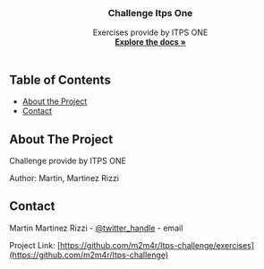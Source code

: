 <!--
*** Thanks for checking out this README Template. If you have a suggestion that would
*** make this better, please fork the repo and create a pull request or simply open
*** an issue with the tag "enhancement".
*** Thanks again! Now go create something AMAZING! :D
***
***
***
*** To avoid retyping too much info. Do a search and replace for the following:
*** github_username, repo_name, twitter_handle, email
-->



<!-- PROJECT LOGO -->
<br />
<p align="center">


  <h3 align="center">Challenge Itps One</h3>

  <p align="center">
      Exercises provide by ITPS ONE
    <br />
    <a href="https://github.com/m2m4r/Itps-challenge/exercises"><strong>Explore the docs »</strong></a>
    <br />
    <br />
 
  </p>
</p>



<!-- TABLE OF CONTENTS -->
## Table of Contents

* [About the Project](#about-the-project)
* [Contact](#contact)




<!-- ABOUT THE PROJECT -->
## About The Project


Challenge provide by ITPS ONE

Author: Martin, Martinez Rizzi


<!-- CONTACT -->
## Contact

Martin Martinez Rizzi - [@twitter_handle](https://twitter.com/mizzezrartini) - email

Project Link: [https://github.com/m2m4r/Itps-challenge/exercises](https://github.com/m2m4r/Itps-challenge)





